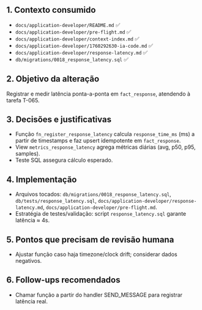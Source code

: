 ## 1. Contexto consumido
- `docs/application-developer/README.md` ✅
- `docs/application-developer/pre-flight.md` ✅
- `docs/application-developer/context-index.md` ✅
- `docs/application-developer/1760292630-ia-code.md` ✅
- `docs/application-developer/response-latency.md` ✅
- `db/migrations/0018_response_latency.sql` ✅

## 2. Objetivo da alteração
Registrar e medir latência ponta-a-ponta em `fact_response`, atendendo à tarefa T-065.

## 3. Decisões e justificativas
- Função `fn_register_response_latency` calcula `response_time_ms` (ms) a partir de timestamps e faz upsert idempotente em `fact_response`.
- View `metrics_response_latency` agrega métricas diárias (avg, p50, p95, samples).
- Teste SQL assegura cálculo esperado.

## 4. Implementação
- Arquivos tocados: `db/migrations/0018_response_latency.sql`, `db/tests/response_latency.sql`, `docs/application-developer/response-latency.md`, `docs/application-developer/pre-flight.md`.
- Estratégia de testes/validação: script `response_latency.sql` garante latência ≈ 4s.

## 5. Pontos que precisam de revisão humana
- Ajustar função caso haja timezone/clock drift; considerar dados negativos.

## 6. Follow-ups recomendados
- Chamar função a partir do handler SEND_MESSAGE para registrar latência real.
